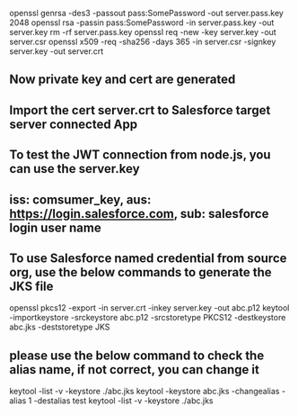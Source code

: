 openssl genrsa -des3 -passout pass:SomePassword -out server.pass.key 2048
openssl rsa -passin pass:SomePassword -in server.pass.key -out server.key
rm -rf server.pass.key
openssl req -new -key server.key -out server.csr
openssl x509 -req -sha256 -days 365 -in server.csr -signkey server.key -out server.crt

## Now private key and cert are generated
## Import the cert server.crt to Salesforce target server connected App
## To test the JWT connection from node.js, you can use the server.key
## iss: comsumer_key, aus: https://login.salesforce.com, sub: salesforce login user name


## To use Salesforce named credential from source org, use the below commands to generate the JKS file

openssl pkcs12 -export -in server.crt -inkey server.key -out abc.p12
keytool -importkeystore -srckeystore abc.p12 -srcstoretype PKCS12 -destkeystore abc.jks -deststoretype JKS
## please use the below command to check the alias name, if not correct, you can change it
keytool -list -v -keystore ./abc.jks
keytool -keystore abc.jks -changealias -alias 1 -destalias test
keytool -list -v -keystore ./abc.jks
